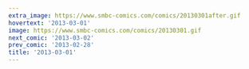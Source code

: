 ```yaml
---
extra_image: https://www.smbc-comics.com/comics/20130301after.gif
hovertext: '2013-03-01'
image: https://www.smbc-comics.com/comics/20130301.gif
next_comic: '2013-03-02'
prev_comic: '2013-02-28'
title: '2013-03-01'
---
```


